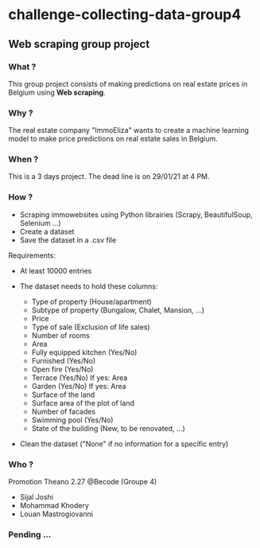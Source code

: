 # challenge-collecting-data-group4
## Web scraping group project


### What ?
This group project consists of making predictions on real estate prices in Belgium using **Web scraping**.


### Why ?

The real estate company "ImmoEliza" wants to create a machine learning model to make price predictions on real estate sales in Belgium.


### When ?

This is a 3 days project. The dead line is on 29/01/21 at 4 PM.

### How ?

- Scraping immowebsites using Python librairies (Scrapy, BeautifulSoup, Selenium ...)
- Create a dataset
- Save the dataset in a .csv file

Requirements:

- At least 10000 entries
- The dataset needs to hold these columns:

    
    * Type of property (House/apartment)
    * Subtype of property (Bungalow, Chalet, Mansion, ...)
    * Price
    * Type of sale (Exclusion of life sales)
    * Number of rooms
    * Area
    * Fully equipped kitchen (Yes/No)
    * Furnished (Yes/No)
    * Open fire (Yes/No)
    * Terrace (Yes/No)
        If yes: Area
    * Garden (Yes/No)
        If yes: Area
    * Surface of the land
    * Surface area of the plot of land
    * Number of facades
    * Swimming pool (Yes/No)
   *  State of the building (New, to be renovated, ...)
   
- Clean the dataset ("None" if no information for a specific entry)


### Who ?

Promotion Theano 2.27 @Becode (Groupe 4)

- Sijal Joshi
- Mohammad Khodery
- Louan Mastrogiovanni


### Pending ...
